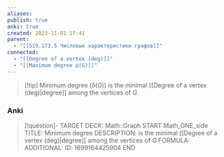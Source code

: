 ```yaml
---
aliases: 
publish: true
anki: true
created: 2023-11-01 17:41
parent:
  - "[[519.173.5 Числовые характеристики графов]]"
connected:
  - "[[Degree of a vertex (deg)]]"
  - "[[Maximum degree ∆(G)]]"
---
```

> [!tip] Minimum degree ($δ(G)$)
is the minimal [[Degree of a vertex (deg)|degree]] among the vertices of $G$

### Anki
> [!question]-
TARGET DECK: Math::Graph
START
Math_ONE_side
TITLE: Minimum degree
DESCRIPTION: is the minimal [[Degree of a vertex (deg)|degree]] among the vertices of $G$
FORMULA: 
ADDITIONAL:
ID: 1699164425904
END













